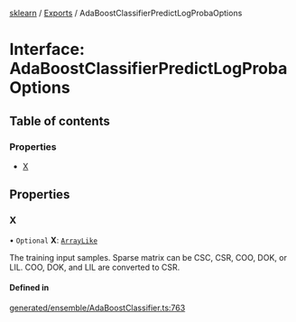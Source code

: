 [sklearn](../readme.md) / [Exports](../modules.md) / AdaBoostClassifierPredictLogProbaOptions

# Interface: AdaBoostClassifierPredictLogProbaOptions

## Table of contents

### Properties

- [X](AdaBoostClassifierPredictLogProbaOptions.md#x)

## Properties

### X

• `Optional` **X**: [`ArrayLike`](../modules.md#arraylike)

The training input samples. Sparse matrix can be CSC, CSR, COO, DOK, or LIL. COO, DOK, and LIL are converted to CSR.

#### Defined in

[generated/ensemble/AdaBoostClassifier.ts:763](https://github.com/transitive-bullshit/scikit-learn-ts/blob/367336a/packages/sklearn/src/generated/ensemble/AdaBoostClassifier.ts#L763)
